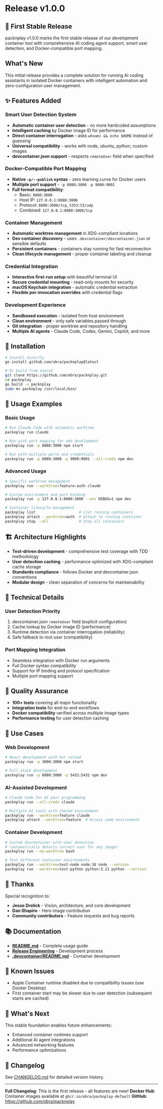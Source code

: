 # Release v1.0.0

## 🎉 First Stable Release

packnplay v1.0.0 marks the first stable release of our development container tool with comprehensive AI coding agent support, smart user detection, and Docker-compatible port mapping.

## What's New

This initial release provides a complete solution for running AI coding assistants in isolated Docker containers with intelligent automation and zero-configuration user management.

## ✨ Features Added

### Smart User Detection System
- **Automatic container user detection** - no more hardcoded assumptions
- **Intelligent caching** by Docker image ID for performance
- **Direct container interrogation** - asks `whoami && echo $HOME` instead of guessing
- **Universal compatibility** - works with node, ubuntu, python, custom images
- **devcontainer.json support** - respects `remoteUser` field when specified

### Docker-Compatible Port Mapping
- **Native `-p/--publish` syntax** - zero learning curve for Docker users
- **Multiple port support** - `-p 8080:3000 -p 9000:9001`
- **Full format compatibility**:
  - Basic: `8080:3000`
  - Host IP: `127.0.0.1:8080:3000`
  - Protocol: `8080:3000/tcp`, `5353:53/udp`
  - Combined: `127.0.0.1:8080:3000/tcp`

### Container Management
- **Automatic worktree management** in XDG-compliant locations
- **Dev container discovery** - uses `.devcontainer/devcontainer.json` or sensible defaults
- **Persistent containers** - containers stay running for fast reconnection
- **Clean lifecycle management** - proper container labeling and cleanup

### Credential Integration
- **Interactive first-run setup** with beautiful terminal UI
- **Secure credential mounting** - read-only mounts for security
- **macOS Keychain integration** - automatic credential extraction
- **Flexible per-invocation overrides** with credential flags

### Development Experience
- **Sandboxed execution** - isolated from host environment
- **Clean environment** - only safe variables passed through
- **Git integration** - proper worktree and repository handling
- **Multiple AI agents** - Claude Code, Codex, Gemini, Copilot, and more

## 🚀 Installation

```bash
# Install directly
go install github.com/obra/packnplay@latest

# Or build from source
git clone https://github.com/obra/packnplay.git
cd packnplay
go build -o packnplay
sudo mv packnplay /usr/local/bin/
```

## 📖 Usage Examples

### Basic Usage
```bash
# Run Claude Code with automatic worktree
packnplay run claude

# Run with port mapping for web development
packnplay run -p 8080:3000 npm start

# Run with multiple ports and credentials
packnplay run -p 8080:3000 -p 9000:9001 --all-creds npm dev
```

### Advanced Usage
```bash
# Specific worktree management
packnplay run --worktree=feature-auth claude

# Custom environment and port binding
packnplay run -p 127.0.0.1:8080:3000 --env DEBUG=1 npm dev

# Container lifecycle management
packnplay list                    # List running containers
packnplay attach --worktree=auth  # Attach to running container
packnplay stop --all              # Stop all containers
```

## 🏗️ Architecture Highlights

- **Test-driven development** - comprehensive test coverage with TDD methodology
- **User detection caching** - performance optimized with XDG-compliant cache storage
- **Standards compliance** - follows Docker and devcontainer.json conventions
- **Modular design** - clean separation of concerns for maintainability

## 🔧 Technical Details

### User Detection Priority
1. devcontainer.json `remoteUser` field (explicit configuration)
2. Cache lookup by Docker image ID (performance)
3. Runtime detection via container interrogation (reliability)
4. Safe fallback to root user (compatibility)

### Port Mapping Integration
- Seamless integration with Docker run arguments
- Full Docker syntax compatibility
- Support for IP binding and protocol specification
- Multiple port mapping support

## 🧪 Quality Assurance

- **100+ tests** covering all major functionality
- **Integration tests** for end-to-end workflows
- **Docker compatibility** verified across multiple image types
- **Performance testing** for user detection caching

## 🎯 Use Cases

### Web Development
```bash
# React development with hot reload
packnplay run -p 3000:3000 npm start

# Full stack development
packnplay run -p 8080:3000 -p 5432:5432 npm dev
```

### AI-Assisted Development
```bash
# Claude Code for AI pair programming
packnplay run --all-creds claude

# Multiple AI tools with shared environment
packnplay run --worktree=feature claude
packnplay attach --worktree=feature  # Access same environment
```

### Container Development
```bash
# Custom devcontainer with user detection
# (automatically detects correct user for any image)
packnplay run --no-worktree bash

# Test different container environments
packnplay run --worktree=test-node node:18 node --version
packnplay run --worktree=test-python python:3.11 python --version
```

## 🙏 Thanks

Special recognition to:
- **Jesse Drelick** - Vision, architecture, and core development
- **Dan Shapiro** - Hero image contribution
- **Community contributors** - Feature requests and bug reports

## 📚 Documentation

- **[README.md](../../README.md)** - Complete usage guide
- **[Release Engineering](../release-engineering.md)** - Development process
- **[.devcontainer/README.md](../../.devcontainer/README.md)** - Container development

## 🐛 Known Issues

- Apple Container runtime disabled due to compatibility issues (use Docker Desktop)
- First container start may be slower due to user detection (subsequent starts are cached)

## 🔮 What's Next

This stable foundation enables future enhancements:
- Enhanced container runtimes support
- Additional AI agent integrations
- Advanced networking features
- Performance optimizations

## 📝 Changelog

See [CHANGELOG.md](../../CHANGELOG.md) for detailed version history.

---

**Full Changelog**: This is the first release - all features are new!
**Docker Hub**: Container images available at `ghcr.io/obra/packnplay-default`
**GitHub**: https://github.com/obra/packnplay